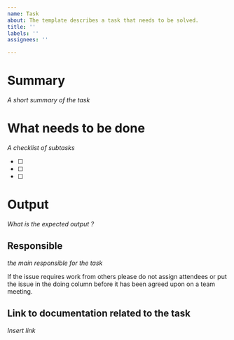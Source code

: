 ```yaml
---
name: Task
about: The template describes a task that needs to be solved.
title: ''
labels: ''
assignees: ''

---
```


# Summary

*A short summary of the task*

# What needs to be done

*A checklist of subtasks*

- [ ]
- [ ]
- [ ]

# Output

*What is the expected output ?*

## Responsible

*the main responsible for the task*

If the issue requires work from others please do not assign attendees or put the issue in the doing column before it has been agreed upon on a team meeting.

## Link to documentation related to the task

*Insert link*
